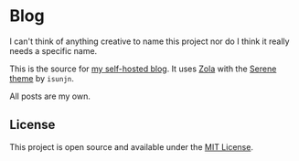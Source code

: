 # Blog

I can't think of anything creative to name this project nor do I think it really needs a specific name.

This is the source for [my self-hosted blog](http://blog.ivinjoelabraham.com). It uses [Zola](https://www.getzola.org/) with the [Serene theme](https://github.com/isunjn/serene/) by `isunjn`.

All posts are my own.

## License

This project is open source and available under the [MIT License](LICENSE).
